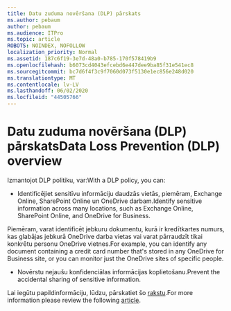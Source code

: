 ```yaml
---
title: Datu zuduma novēršana (DLP) pārskats
ms.author: pebaum
author: pebaum
ms.audience: ITPro
ms.topic: article
ROBOTS: NOINDEX, NOFOLLOW
localization_priority: Normal
ms.assetid: 187c6f19-3e7d-48a0-b785-170f578419b9
ms.openlocfilehash: b6073cd4043efcebd6e447dee9ba85f31e541ec8
ms.sourcegitcommit: bc7d6f4f3c9f7060d073f5130e1ec856e248d020
ms.translationtype: MT
ms.contentlocale: lv-LV
ms.lasthandoff: 06/02/2020
ms.locfileid: "44505766"
---
```

# <a name="data-loss-prevention-dlp-overview"></a><span data-ttu-id="cd586-102">Datu zuduma novēršana (DLP) pārskats</span><span class="sxs-lookup"><span data-stu-id="cd586-102">Data Loss Prevention (DLP) overview</span></span>

<span data-ttu-id="cd586-103">Izmantojot DLP politiku, var:</span><span class="sxs-lookup"><span data-stu-id="cd586-103">With a DLP policy, you can:</span></span>

- <span data-ttu-id="cd586-104">Identificējiet sensitīvu informāciju daudzās vietās, piemēram, Exchange Online, SharePoint Online un OneDrive darbam.</span><span class="sxs-lookup"><span data-stu-id="cd586-104">Identify sensitive information across many locations, such as Exchange Online, SharePoint Online, and OneDrive for Business.</span></span>


<span data-ttu-id="cd586-105">Piemēram, varat identificēt jebkuru dokumentu, kurā ir kredītkartes numurs, kas glabājas jebkurā OneDrive darba vietas vai varat pārraudzīt tikai konkrētu personu OneDrive vietnes.</span><span class="sxs-lookup"><span data-stu-id="cd586-105">For example, you can identify any document containing a credit card number that's stored in any OneDrive for Business site, or you can monitor just the OneDrive sites of specific people.</span></span>

- <span data-ttu-id="cd586-106">Novērstu nejaušu konfidenciālas informācijas koplietošanu.</span><span class="sxs-lookup"><span data-stu-id="cd586-106">Prevent the accidental sharing of sensitive information.</span></span>


<span data-ttu-id="cd586-107">Lai iegūtu papildinformāciju, lūdzu, pārskatiet šo [rakstu](https://docs.microsoft.com/microsoft-365/compliance/data-loss-prevention-policies).</span><span class="sxs-lookup"><span data-stu-id="cd586-107">For more information please review the following [article](https://docs.microsoft.com/microsoft-365/compliance/data-loss-prevention-policies).</span></span>


